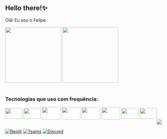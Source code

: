 ## Hello there!✨ 

Olá! Eu sou o Felipe.<br>


<div>
  <img height="180em" src="https://github-readme-stats.vercel.app/api?username=Felip07&theme=dark">
  <img height="180em" src="https://github-readme-stats.vercel.app/api/top-langs/?username=Felip07&theme=dark">
</div>


<div style="display: inline_block"><br>
  <h3>Tecnologias que uso com frequência:</h3>
  <img align="center" height="35" width="55" src="https://cdn.jsdelivr.net/gh/devicons/devicon/icons/javascript/javascript-original.svg" />
  <img align="center" height="35" width="55" src="https://cdn.jsdelivr.net/gh/devicons/devicon/icons/nodejs/nodejs-original.svg" />
  <img align="center" height="40" width="60" src="https://cdn.jsdelivr.net/gh/devicons/devicon/icons/java/java-original.svg" />
  <img align="center" height="40" width="60" src="https://cdn.jsdelivr.net/gh/devicons/devicon/icons/react/react-original.svg" />
  <img align="center" height="40" width="60" src="https://cdn.jsdelivr.net/gh/devicons/devicon/icons/html5/html5-original.svg" />
  <img align="center" height="40" width="60" src="https://cdn.jsdelivr.net/gh/devicons/devicon/icons/css3/css3-original.svg" />
  <img align="center" height="35" width="55" src="https://cdn.jsdelivr.net/gh/devicons/devicon/icons/php/php-original.svg" />
  <img align="center" height="35" width="55" src="https://cdn.jsdelivr.net/gh/devicons/devicon/icons/mysql/mysql-original.svg" />
  <img align="right" src="https://media1.giphy.com/media/Wn74RUT0vjnoU98Hnt/200w.gif?cid=82a1493bdyc3we6t9b8r1444ycm74mqn3cnz7kbimjz860lx&rid=200w.gif&ct=g">
</div>

##

[![Replit](https://img.shields.io/badge/replit-667881?style=for-the-badge&logo=replit&logoColor=white)](https://replit.com/@FelipeSouza58)
[![Teams](https://img.shields.io/badge/Microsoft_Teams-6264A7?style=for-the-badge&logo=microsoft-teams&logoColor=white)](https://replit.com/@FelipeSouza58)
[![Discord](https://img.shields.io/badge/Discord-7289DA?style=for-the-badge&logo=discord&logoColor=white)](https://replit.com/@FelipeSouza58)
